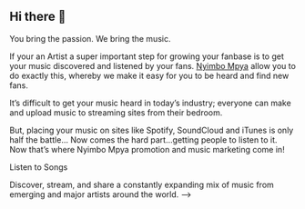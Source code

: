 ## Hi there 👋

You bring the passion. We bring the music.

If your an Artist a super important step for growing your fanbase is to get your music discovered and listened by your fans. [Nyimbo Mpya](https://www.nyimbompya.com) allow you to do exactly this, whereby we make it easy for you to be heard and find new fans.

It’s difficult to get your music heard in today’s industry; everyone can make and upload music to streaming sites from their bedroom. 

But, placing your music on sites like Spotify, SoundCloud and iTunes is only half the battle… Now comes the hard part…getting people to listen to it. Now that’s where Nyimbo Mpya promotion and music marketing come in!

Listen to Songs

Discover, stream, and share a constantly expanding mix of music from emerging and major artists around the world.
-->
